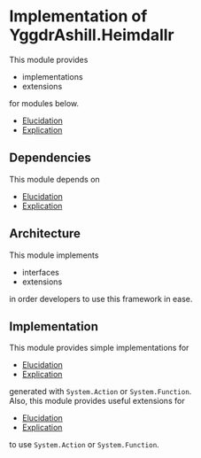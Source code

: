 # Implementation of YggdrAshill.Heimdallr

This module provides

- implementations
- extensions

for modules below.

- [Elucidation](./Elucidation.md)
- [Explication](./Explication.md)

## Dependencies

This module depends on

- [Elucidation](./Elucidation.md)
- [Explication](./Explication.md)

## Architecture

This module implements

- interfaces
- extensions

in order developers to use this framework in ease.

## Implementation

This module provides simple implementations for

- [Elucidation](./Elucidation.md)
- [Explication](./Explication.md)

generated with `System.Action` or `System.Function`.  
Also, this module provides useful extensions for

- [Elucidation](./Elucidation.md)
- [Explication](./Explication.md)

to use `System.Action` or `System.Function`.
